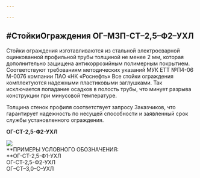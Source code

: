 ```yaml
---

---
```

## #СтойкиОграждения ОГ–МЗП-СТ–2,5–Ф2–УХЛ

Стойки ограждения изготавливаются из стальной электросварной оцинкованной профильной трубы толщиной не менее 2 мм, которая дополнительно защищена антикоррозийным полимерным покрытием. Соответствуют требованиям методических указаний МУК ЕТТ №П4-06 М-0076 компании ПАО «НК «Роснефть» Все стойки ограждения комплектуются надежными пластиковыми заглушками. Так исключается попадание осадков в полость трубы, что минует разрыва конструкции при минусовой температуре.

Толщина стенок профиля соответствует запросу Заказчиков, что гарантирует надежность по несущей способности и заявленный срок службы установленного ограждения.

**ОГ-СТ-2,5-Ф2-УХЛ**

![](/static/2022-01-21-16-25-14.png)  
**ПРИМЕРЫ УСЛОВНОГО ОБОЗНАЧЕНИЯ:  
**ОГ-СТ-2,5-Ф1-УХЛ  
ОГ-СТ-2,5-Ф2-УХЛ  
ОГ–СТ–3,0–С–УХЛ